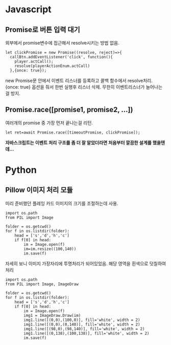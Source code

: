 # Javascript

## Promise로 버튼 입력 대기
외부에서 promise변수에 접근해서 resolve시키는 방법 없음. 
```
let clickPromise = new Promise((resolve, reject)=>{
  callBtn.addEventListener('click', function(){
    player.actCall();
    resolve(playerActionEnum.actCall)
  },{once: true});
```
new Promise문 안에서 이벤트 리스너를 등록하고 콜백 함수에서 resolve처리. \
{once: true} 옵션을 줘서 한번 실행후 리스너 삭제. 무한히 이벤트리스너가 늘어나는걸 방지.

## Promise.race([promise1, promise2, ...])
여러개의 promise 중 가장 먼저 끝나는걸 리턴.
```
let ret=await Promise.race([timeoutPromise, clickPromise]);
```

**자바스크립트는 이벤트 처리 구조를 좀 더 잘 알았더라면 처음부터 깔끔한 설계를 했을텐데...**

# Python
## Pillow 이미지 처리 모듈
미리 준비했던 플레잉 카드 이미지의 크기를 조절하는데 사용.
```
import os.path
from PIL import Image

folder = os.getcwd()
for f in os.listdir(folder):
    head = ['s','d','h','c']
    if f[0] in head:
        im = Image.open(f)
        im=im.resize((100,140))
        im.save(f)
```
자세히 보니 이미지 가장자리에 투명처리가 되어있었음. 해당 영역을 흰색으로 덧칠하여 처리
```
import os.path
from PIL import Image, ImageDraw

folder = os.getcwd()
for f in os.listdir(folder):
    head = ['s','d','h','c']
    if f[0] in head:
        im = Image.open(f)
        img1 = ImageDraw.Draw(im)
        img1.line([(0,0),(100,0)], fill='white', width = 2)
        img1.line([(0,0),(0,140)], fill='white', width = 2)
        img1.line([(98,0),(98,140)], fill='white', width = 2)
        img1.line([(0,138),(100,138)], fill='white', width = 2)
        im.save(f)
```

